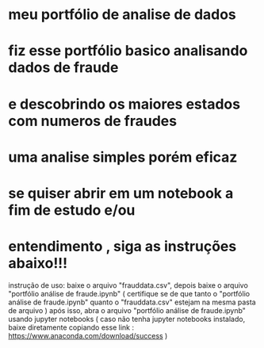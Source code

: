 # meu portfólio de analise de dados

# fiz esse portfólio basico analisando dados de fraude
# e descobrindo os maiores estados com numeros de fraudes
# uma analise simples porém eficaz




# se quiser abrir em um notebook a fim de estudo e/ou
# entendimento , siga as instruções abaixo!!!


instrução de uso: baixe o arquivo "frauddata.csv",
depois baixe o arquivo "portfólio análise de fraude.ipynb"
( certifique se de que tanto o "portfólio análise de fraude.ipynb" quanto o "frauddata.csv"
estejam na mesma pasta de arquivo )
após isso, abra o arquivo "portfólio análise de fraude.ipynb" usando jupyter notebooks
( caso não tenha jupyter notebooks instalado,
baixe diretamente copiando esse link : https://www.anaconda.com/download/success )
